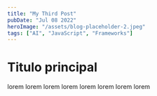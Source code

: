 ```yaml
---
title: "My Third Post"
pubDate: "Jul 08 2022"
heroImage: "/assets/blog-placeholder-2.jpeg"
tags: ["AI", "JavaScript", "Frameworks"]
---
```


# Titulo principal

lorem lorem lorem lorem lorem lorem lorem lorem
